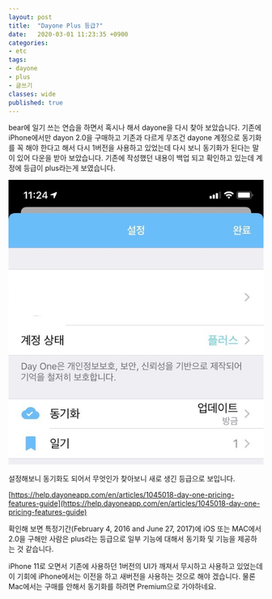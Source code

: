 ```yaml
---
layout: post
title:  "Dayone Plus 등급?"
date:   2020-03-01 11:23:35 +0900
categories: 
- etc
tags:
- dayone
- plus
- 글쓰기
classes: wide
published: true
---
```


bear에 일기 쓰는 연습을 하면서 혹시나 해서 dayone을 다시 찾아 보았습니다. 
기존에 iPhone에서만 dayon 2.0을 구매하고 기존과 다르게 무조건 dayone 계정으로 동기화를 꼭 해야 한다고 해서 다시 1버전을 사용하고 있었는데 다시 보니 동기화가 된다는 말이 있어 다운을 받아 보았습니다.
기존에 작성했던 내용이 백업 되고 확인하고 있는데 계정에 등급이 plus라는게 보였습니다.

![dayone2_plus.jpeg](/images/dayone2_plus.jpeg)

설정해보니 동기화도 되어서 무엇인가 찾아보니 새로 생긴 등급으로 보입니다.

[https://help.dayoneapp.com/en/articles/1045018-day-one-pricing-features-guide](https://help.dayoneapp.com/en/articles/1045018-day-one-pricing-features-guide)

확인해 보면 특정기간(February 4, 2016 and June 27, 2017)에 iOS 또는 MAC에서 2.0을 구해만 사람은 plus라는 등급으로 일부 기능에 대해서 동기화 및 기능을 제공하는 것 같습니다. 

iPhone 11로 오면서 기존에 사용하던 1버전의 UI가 깨져서 무시하고 사용하고 있었는데 이 기회에 iPhone에서는 이전을 하고 새버전을 사용하는 것으로 해야 겠습니다.
물론 Mac에서는 구매를 안해서 동기화를 하려면 Premium으로 가야하네요.